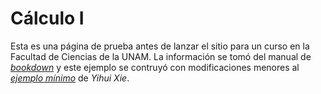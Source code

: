 # Cálculo I

Esta es una página de prueba antes de lanzar el sitio para un curso en la Facultad de Ciencias de la UNAM. La información  se tomó del manual de *[bookdown](https://github.com/rstudio/bookdown/tree/master/inst/examples)* y este ejemplo se contruyó con modificaciones menores al *[ejemplo mínimo](https://github.com/yihui/bookdown-crc)* de *Yihui Xie*.